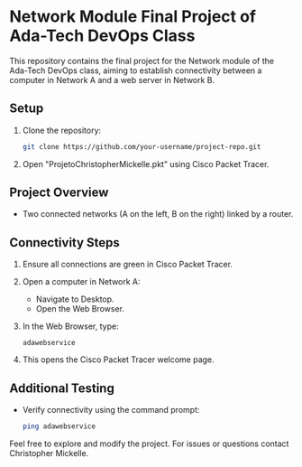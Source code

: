 # Network Module Final Project of Ada-Tech DevOps Class

This repository contains the final project for the Network module of the Ada-Tech DevOps class, aiming to establish connectivity between a computer in Network A and a web server in Network B.

## Setup

1. Clone the repository:

    ```bash
    git clone https://github.com/your-username/project-repo.git
    ```

2. Open "ProjetoChristopherMickelle.pkt" using Cisco Packet Tracer.

## Project Overview

- Two connected networks (A on the left, B on the right) linked by a router.
  
## Connectivity Steps

1. Ensure all connections are green in Cisco Packet Tracer.

2. Open a computer in Network A:
   - Navigate to Desktop.
   - Open the Web Browser.
  
3. In the Web Browser, type:

    ```
    adawebservice
    ```

4. This opens the Cisco Packet Tracer welcome page.

## Additional Testing

- Verify connectivity using the command prompt:

    ```bash
    ping adawebservice
    ```

Feel free to explore and modify the project. For issues or questions contact Christopher Mickelle.
